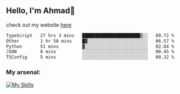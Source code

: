 
## Hello, I'm Ahmad👋

check out my website [here](https://ahmadalwi.com/)

<!--START_SECTION:waka-->

```txt
TypeScript   27 hrs 3 mins   ██████████████████████▒░░   89.72 %
Other        1 hr 58 mins    █▓░░░░░░░░░░░░░░░░░░░░░░░   06.57 %
Python       51 mins         ▓░░░░░░░░░░░░░░░░░░░░░░░░   02.84 %
JSON         8 mins          ░░░░░░░░░░░░░░░░░░░░░░░░░   00.45 %
TSConfig     5 mins          ░░░░░░░░░░░░░░░░░░░░░░░░░   00.32 %
```

<!--END_SECTION:waka-->

### My arsenal:

[![My Skills](https://skillicons.dev/icons?i=js,ts,py,go,react,nextjs,svelte,nodejs,django,tailwind,html,css,sass,firebase,mongodb,postgres,mysql,redis,git,github,docker,vscode,figma,godot)](https://skillicons.dev)

